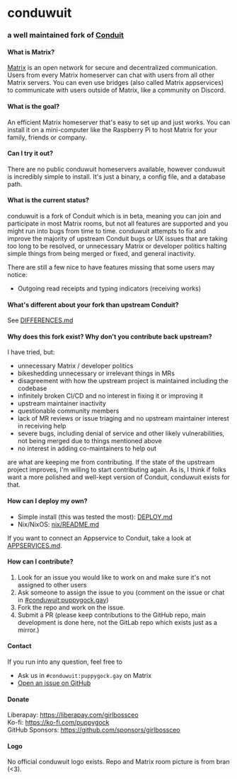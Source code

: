 # conduwuit
### a well maintained fork of [Conduit](https://conduit.rs/)

#### What is Matrix?
[Matrix](https://matrix.org) is an open network for secure and decentralized
communication. Users from every Matrix homeserver can chat with users from all
other Matrix servers. You can even use bridges (also called Matrix appservices)
to communicate with users outside of Matrix, like a community on Discord.

#### What is the goal?

An efficient Matrix homeserver that's easy to set up and just works. You can install
it on a mini-computer like the Raspberry Pi to host Matrix for your family,
friends or company.

#### Can I try it out?

There are no public conduwuit homeservers available, however conduwuit is incredibly simple to install. It's just a binary, a config file, and a database path.

#### What is the current status?

conduwuit is a fork of Conduit which is in beta, meaning you can join and participate in most
Matrix rooms, but not all features are supported and you might run into bugs
from time to time. conduwuit attempts to fix and improve the majority of upstream Conduit bugs
or UX issues that are taking too long to be resolved, or unnecessary Matrix or developer
politics halting simple things from being merged or fixed, and general inactivity.

There are still a few nice to have features missing that some users may notice:

- Outgoing read receipts and typing indicators (receiving works)

#### What's different about your fork than upstream Conduit?

See [DIFFERENCES.md](DIFFERENCES.md)

#### Why does this fork exist? Why don't you contribute back upstream?

I have tried, but:
- unnecessary Matrix / developer politics
- bikeshedding unnecessary or irrelevant things in MRs
- disagreement with how the upstream project is maintained including the codebase
- infinitely broken CI/CD and no interest in fixing it or improving it
- upstream maintainer inactivity
- questionable community members
- lack of MR reviews or issue triaging and no upstream maintainer interest in receiving help
- severe bugs, including denial of service and other likely vulnerabilities, not being merged due to things mentioned above
- no interest in adding co-maintainers to help out

are what are keeping me from contributing. If the state of the upstream project improves, I'm
willing to start contributing again. As is, I think if folks want a more polished and well-kept version of Conduit, conduwuit exists for that.

#### How can I deploy my own?

- Simple install (this was tested the most): [DEPLOY.md](DEPLOY.md)
- Nix/NixOS: [nix/README.md](nix/README.md)

If you want to connect an Appservice to Conduit, take a look at [APPSERVICES.md](APPSERVICES.md).

#### How can I contribute?

1. Look for an issue you would like to work on and make sure it's not assigned
   to other users
2. Ask someone to assign the issue to you (comment on the issue or chat in
   [#conduwuit:puppygock.gay](https://matrix.to/#/#conduwuit:puppygock.gay))
3. Fork the repo and work on the issue.
4. Submit a PR (please keep contributions to the GitHub repo, main development is done here,
not the GitLab repo which exists just as a mirror.)

#### Contact

If you run into any question, feel free to
- Ask us in `#conduwuit:puppygock.gay` on Matrix
- [Open an issue on GitHub](https://github.com/girlbossceo/conduwuit/issues/new)

#### Donate

Liberapay: <https://liberapay.com/girlbossceo>\
Ko-fi: <https://ko-fi.com/puppygock>\
GitHub Sponsors: <https://github.com/sponsors/girlbossceo>


#### Logo

No official conduwuit logo exists. Repo and Matrix room picture is from bran (<3).
